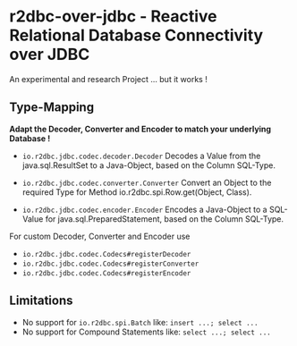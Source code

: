 # r2dbc-over-jdbc - Reactive Relational Database Connectivity over JDBC

An experimental and research Project ... but it works !


## Type-Mapping
**Adapt the Decoder, Converter and Encoder to match your underlying Database !**

* `io.r2dbc.jdbc.codec.decoder.Decoder`
	Decodes a Value from the java.sql.ResultSet to a Java-Object, based on the Column SQL-Type.

* `io.r2dbc.jdbc.codec.converter.Converter`
	Convert an Object to the required Type for Method io.r2dbc.spi.Row.get(Object, Class<T>).

* `io.r2dbc.jdbc.codec.encoder.Encoder`
	Encodes a Java-Object to a SQL-Value for java.sql.PreparedStatement, based on the Column SQL-Type.
	
For custom Decoder, Converter and Encoder use
* `io.r2dbc.jdbc.codec.Codecs#registerDecoder`
* `io.r2dbc.jdbc.codec.Codecs#registerConverter`
* `io.r2dbc.jdbc.codec.Codecs#registerEncoder` 


## Limitations
* No support for `io.r2dbc.spi.Batch` like: `insert ...; select ... `
* No support for Compound Statements  like: `select ...; select ...`
